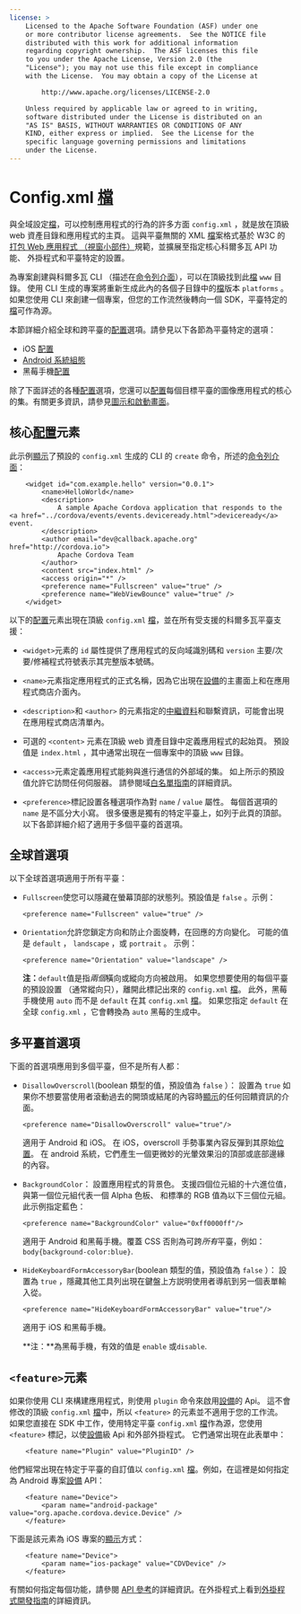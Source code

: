 ```yaml
---
license: >
    Licensed to the Apache Software Foundation (ASF) under one
    or more contributor license agreements.  See the NOTICE file
    distributed with this work for additional information
    regarding copyright ownership.  The ASF licenses this file
    to you under the Apache License, Version 2.0 (the
    "License"); you may not use this file except in compliance
    with the License.  You may obtain a copy of the License at

        http://www.apache.org/licenses/LICENSE-2.0

    Unless required by applicable law or agreed to in writing,
    software distributed under the License is distributed on an
    "AS IS" BASIS, WITHOUT WARRANTIES OR CONDITIONS OF ANY
    KIND, either express or implied.  See the License for the
    specific language governing permissions and limitations
    under the License.
---
```


# Config.xml <a href="../cordova/file/fileobj/fileobj.html">檔</a>

與全域設定<a href="../cordova/file/fileobj/fileobj.html">檔</a>，可以控制應用程式的行為的許多方面 `config.xml` ，就是放在頂級 web 資產目錄和應用程式的主頁。 這與平臺無關的 XML <a href="../cordova/file/fileobj/fileobj.html">檔</a>案格式基於 W3C 的[打包 Web 應用程式 （視窗小部件）][1]規範，並擴展至指定核心科爾多瓦 API 功能、 外掛程式和平臺特定的設置。

 [1]: http://www.w3.org/TR/widgets/

為專案創建與科爾多瓦 CLI （描述在<a href="../guide/cli/index.html">命令列介面</a>），可以在頂級找到此<a href="../cordova/file/fileobj/fileobj.html">檔</a> `www` 目錄。 使用 CLI 生成的專案將重新生成此內的各個子目錄中的<a href="../cordova/file/fileobj/fileobj.html">檔</a>版本 `platforms` 。 如果您使用 CLI 來創建一個專案，但您的工作流然後轉向一個 SDK，平臺特定的<a href="../cordova/file/fileobj/fileobj.html">檔</a>可作為源。

本節詳細介紹全球和跨平臺的<a href="../cordova/media/capture/ConfigurationData.html">配置</a>選項。請參見以下各節為平臺特定的選項：

*   iOS <a href="../cordova/media/capture/ConfigurationData.html">配置</a>
*   <a href="../guide/platforms/android/config.html">Android 系統組態</a>
*   黑莓手機<a href="../cordova/media/capture/ConfigurationData.html">配置</a>

除了下面詳述的各種<a href="../cordova/media/capture/ConfigurationData.html">配置</a>選項，您還可以<a href="../cordova/media/capture/ConfigurationData.html">配置</a>每個目標平臺的圖像應用程式的核心的集。有關更多資訊，請參見<a href="images.html">圖示和啟動畫面</a>。

## 核心<a href="../cordova/media/capture/ConfigurationData.html">配置</a>元素

此示例<a href="../cordova/inappbrowser/inappbrowser.html">顯示</a>了預設的 `config.xml` 生成的 CLI 的 `create` 命令，所述的<a href="../guide/cli/index.html">命令列介面</a>：

        <widget id="com.example.hello" version="0.0.1">
            <name>HelloWorld</name>
            <description>
                A sample Apache Cordova application that responds to the <a href="../cordova/events/events.deviceready.html">deviceready</a> event.
            </description>
            <author email="dev@callback.apache.org" href="http://cordova.io">
                Apache Cordova Team
            </author>
            <content src="index.html" />
            <access origin="*" />
            <preference name="Fullscreen" value="true" />
            <preference name="WebViewBounce" value="true" />
        </widget>
    

<!-- QUERY: is WebViewBounce superseded by DisallowOverscroll? -->

以下的<a href="../cordova/media/capture/ConfigurationData.html">配置</a>元素出現在頂級 `config.xml` <a href="../cordova/file/fileobj/fileobj.html">檔</a>，並在所有受支援的科爾多瓦平臺支援：

*   `<widget>`元素的 `id` 屬性提供了應用程式的反向域識別碼和 `version` 主要/次要/修補程式符號表示其完整版本號碼。

*   `<name>`元素指定應用程式的正式名稱，因為它出現在<a href="../cordova/device/device.html">設備</a>的主畫面上和在應用程式商店介面內。

*   `<description>`和 `<author>` 的元素指定的<a href="../cordova/file/metadata/metadata.html">中繼資料</a>和聯繫資訊，可能會出現在應用程式商店清單內。

*   可選的 `<content>` 元素在頂級 web 資產目錄中定義應用程式的起始頁。 預設值是 `index.html` ，其中通常出現在一個專案中的頂級 `www` 目錄。

*   `<access>`元素定義應用程式能夠與進行通信的外部域的集。 如上所示的預設值允許它訪問任何伺服器。 請參閱域<a href="../guide/appdev/whitelist/index.html">白名單指南</a>的詳細資訊。

*   `<preference>`標記設置各種選項作為對 `name` / `value` 屬性。 每個首選項的 `name` 是不區分大小寫。 很多優惠是獨有的特定平臺上，如列于此頁的頂部。 以下各節詳細介紹了適用于多個平臺的首選項。

## 全球首選項

以下全球首選項適用于所有平臺：

*   `Fullscreen`使您可以隱藏在螢幕頂部的狀態列。預設值是 `false` 。示例：
    
        <preference name="Fullscreen" value="true" />
        

*   `Orientation`允許您鎖定方向和防止介面旋轉，在回應的方向變化。 可能的值是 `default` ， `landscape` ，或 `portrait` 。 示例：
    
        <preference name="Orientation" value="landscape" />
        
    
    **注：**`default`值是指*兩個*橫向或縱向方向被啟用。 如果您想要使用的每個平臺的預設設置 （通常縱向只），離開此標記出來的 `config.xml` <a href="../cordova/file/fileobj/fileobj.html">檔</a>。 此外，黑莓手機使用 `auto` 而不是 `default` 在其 `config.xml` <a href="../cordova/file/fileobj/fileobj.html">檔</a>。 如果您指定 `default` 在全球 `config.xml` ，它會轉換為 `auto` 黑莓的生成中。

## 多平臺首選項

下面的首選項應用到多個平臺，但不是所有人都：

*   `DisallowOverscroll`(boolean 類型的值，預設值為 `false` ）： 設置為 `true` 如果你不想要當使用者滾動過去的開頭或結尾的內容時<a href="../cordova/inappbrowser/inappbrowser.html">顯示</a>的任何回饋資訊的介面。
    
        <preference name="DisallowOverscroll" value="true"/>
        
    
    適用于 Android 和 iOS。 在 iOS，overscroll 手勢事業內容反彈到其原始<a href="../cordova/geolocation/Position/position.html">位置</a>。 在 android 系統，它們產生一個更微妙的光暈效果沿的頂部或底部邊緣的內容。

*   `BackgroundColor`： 設置應用程式的背景色。 支援四個位元組的十六進位值，與第一個位元組代表一個 Alpha 色板、 和標準的 RGB 值為以下三個位元組。 此示例指定藍色：
    
        <preference name="BackgroundColor" value="0xff0000ff"/>
        
    
    適用于 Android 和黑莓手機。覆蓋 CSS 否則為可跨*所有*平臺，例如：`body{background-color:blue}`.

*   `HideKeyboardFormAccessoryBar`(boolean 類型的值，預設值為 `false` ）： 設置為 `true` ，隱藏其他工具列出現在鍵盤上方説明使用者導航到另一個表單輸入從。
    
        <preference name="HideKeyboardFormAccessoryBar" value="true"/>
        
    
    適用于 iOS 和黑莓手機。
    
    **注：**為黑莓手機，有效的值是 `enable` 或`disable`.

## `<feature>`元素

如果你使用 CLI 來構建應用程式，則使用 `plugin` 命令來啟用<a href="../cordova/device/device.html">設備</a>的 Api。 這不會修改的頂級 `config.xml` <a href="../cordova/file/fileobj/fileobj.html">檔</a>中，所以 `<feature>` 的元素並不適用于您的工作流。 如果您直接在 SDK 中工作，使用特定平臺 `config.xml` <a href="../cordova/file/fileobj/fileobj.html">檔</a>作為源，您使用 `<feature>` 標記，以使<a href="../cordova/device/device.html">設備</a>級 Api 和外部外掛程式。 它們通常出現在此表單中：

        <feature name="Plugin" value="PluginID" />
    

他們經常出現在特定于平臺的自訂值以 `config.xml` <a href="../cordova/file/fileobj/fileobj.html">檔</a>。例如，在這裡是如何指定為 Android 專案<a href="../cordova/device/device.html">設備</a> API：

        <feature name="Device">
            <param name="android-package" value="org.apache.cordova.device.Device" />
        </feature>
    

下面是該元素為 iOS 專案的<a href="../cordova/inappbrowser/inappbrowser.html">顯示</a>方式：

        <feature name="Device">
            <param name="ios-package" value="CDVDevice" />
        </feature>
    

有關如何指定每個功能，請參閱 <a href="../index.html">API 參考</a>的詳細資訊。在外掛程式上看到<a href="../guide/hybrid/plugins/index.html">外掛程式開發指南</a>的詳細資訊。